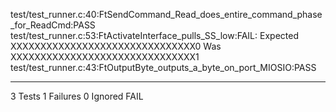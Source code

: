 test/test_runner.c:40:FtSendCommand_Read_does_entire_command_phase_for_ReadCmd:PASS
test/test_runner.c:53:FtActivateInterface_pulls_SS_low:FAIL: Expected XXXXXXXXXXXXXXXXXXXXXXXXXXXXXXX0 Was XXXXXXXXXXXXXXXXXXXXXXXXXXXXXXX1
test/test_runner.c:43:FtOutputByte_outputs_a_byte_on_port_MIOSIO:PASS

-----------------------
3 Tests 1 Failures 0 Ignored 
FAIL
